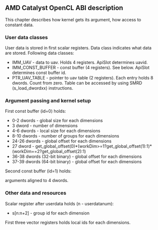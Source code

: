 ## AMD Catalyst OpenCL ABI description

This chapter describes how kernel gets its argument, how access to constant data.

### User data classes

User data is stored in first scalar registers. Data class indicates what data are stored.
Following data classes:

* IMM_UAV - data to uav. Holds 4 registers. ApiSlot determines uavid.
* IMM_CONST_BUFFER - const buffer (4 registers). See below.
ApiSlot determines const buffer id.
* PTR_UAV_TABLE - pointer to uav table (2 registers).
Each entry holds 8 dwords. Count from zero.
Table can be accessed by using SMRD (s_load_dwordxx) instructions.

### Argument passing and kernel setup

First const buffer (id=0) holds:

* 0-2 dwords - global size for each dimensions
* 3 dword - number of dimensions
* 4-6 dwords - local size for each dimensions
* 8-10 dwords - number of groups for each dimensions
* 24-26 dwords - global offset for each dimensions
* 27 dword - get_global_offset(0)\*(workDim>=1?get_global_offset(1):1)\*
            (workDim==2?get_global_offset(2):1)
* 36-38 dwords (32-bit binary) - global offset for each dimensions
* 37-39 dwords (64-bit binary) - global offset for each dimensions

Second const buffer (id=1) holds:

arguments aligned to 4 dwords.

### Other data and resources

Scalar register after userdata holds (n - userdatanum):

* s[n:n+2] - group id for each dimension

First three vector registers holds local ids for each dimensions.
